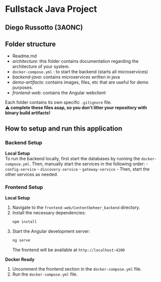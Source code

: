 # Fullstack Java Project

## Diego Russotto (3AONC)

## Folder structure

- Readme.md
- _architecture_: this folder contains documentation regarding the architecture of your system.
- `docker-compose.yml` : to start the backend (starts all microservices)
- _backend-java_: contains microservices written in java
- _demo-artifacts_: contains images, files, etc that are useful for demo purposes.
- _frontend-web_: contains the Angular webclient

Each folder contains its own specific `.gitignore` file.  
**:warning: complete these files asap, so you don't litter your repository with binary build artifacts!**

## How to setup and run this application

### Backend Setup

**Local Setup**  
To run the backend locally, first start the databases by running the `docker-compose.yml`.
    Then, manually start the services in the following order:
    - `config-service`
    - `discovery-service`
    - `gateway-service`
    - Then, start the other services as needed.

### Frontend Setup

**Local Setup**  

1. Navigate to the `frontend-web/Contentbeheer_backend` directory.
2. Install the necessary dependencies:
   ```bash
   npm install
   ```
3. Start the Angular development server:
   ```bash
   ng serve
   ```
   The frontend will be available at `http://localhost:4200`

**Docker Ready**
1. Uncomment the frontend section in the `docker-compose.yml` file.
2. Run the `docker-compose.yml` file.
